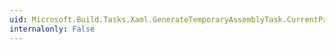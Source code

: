 ```yaml
---
uid: Microsoft.Build.Tasks.Xaml.GenerateTemporaryAssemblyTask.CurrentProject
internalonly: False
---
```

